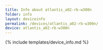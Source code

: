 ```yaml
---
title: Info about atlantis_a02-rb-w300n
folder: info
layout: deviceinfo
permalink: /devices/atlantis_a02-rb-w300n/
device: atlantis_a02-rb-w300n
---
```

{% include templates/device_info.md %}
